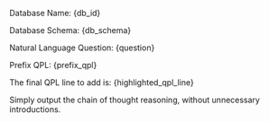 Database Name: {db_id}

Database Schema:
{db_schema}

Natural Language Question: {question}

Prefix QPL:
{prefix_qpl}

The final QPL line to add is:
{highlighted_qpl_line}

Simply output the chain of thought reasoning, without unnecessary introductions.